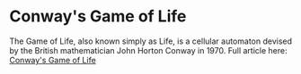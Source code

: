 # Conway's Game of Life

The Game of Life, also known simply as Life, is a cellular automaton devised by the British mathematician John Horton Conway in 1970.
Full article here: <a href="https://en.wikipedia.org/wiki/Conway%27s_Game_of_Life#Examples_of_patterns" target="_blank">Conway's Game of Life</a>
